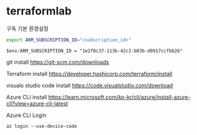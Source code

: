 # terraformlab
구독 기본 환경설정

```bash
export ARM_SUBSCRIPTION_ID="<subscription_id>"
```

```pwsh
$env:ARM_SUBSCRIPTION_ID = "1e2f8c37-113b-42c2-b03b-d8917ccfbb26"
```

git install 
https://git-scm.com/downloads

Terraform install
https://developer.hashicorp.com/terraform/install

visuals studio code install
https://code.visualstudio.com/download

Azure CLI install
https://learn.microsoft.com/ko-kr/cli/azure/install-azure-cli?view=azure-cli-latest

Azure CLI Login
```
az login --use-device-code
```